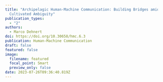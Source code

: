 ```yaml
---
title: "Archipelagic Human-Machine Communication: Building Bridges amidst
  Cultivated Ambiguity"
publication_types:
  - "2"
authors:
  - Marco Dehnert
doi: https://doi.org/10.30658/hmc.6.3
publication: Human-Machine Communication
draft: false
featured: false
image:
  filename: featured
  focal_point: Smart
  preview_only: false
date: 2023-07-26T09:36:40.819Z
---
```

